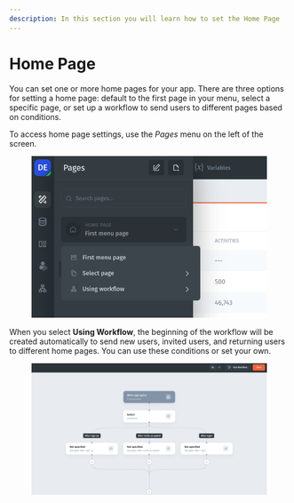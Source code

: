 ```yaml
---
description: In this section you will learn how to set the Home Page
---
```


# Home Page

You can set one or more home pages for your app. There are three options for setting a home page: default to the first page in your menu, select a specific page, or set up a workflow to send users to different pages based on conditions.

To access home page settings, use the _Pages_ menu on the left of the screen.

<figure><img src="../../../.gitbook/assets/image (2) (1) (1) (1) (1) (1) (1) (1).png" alt=""><figcaption></figcaption></figure>

When you select **Using Workflow**, the beginning of the workflow will be created automatically to send new users, invited users, and returning users to different home pages. You can use these conditions or set your own.

<figure><img src="../../../.gitbook/assets/image (2) (1) (1) (2).png" alt=""><figcaption></figcaption></figure>
